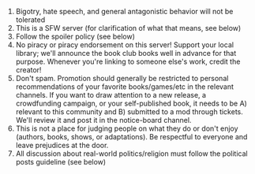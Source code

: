 1. Bigotry, hate speech, and general antagonistic behavior will not be tolerated
2. This is a SFW server (for clarification of what that means, see below)
3. Follow the spoiler policy (see below)
4. No piracy or piracy endorsement on this server! Support your local library; we'll announce the book club books well in advance for that purpose. Whenever you're linking to someone else's work, credit the creator!
5. Don't spam. Promotion should generally be restricted to personal recommendations of your favorite books/games/etc in the relevant channels. If you want to draw attention to a new release, a crowdfunding campaign, or your self-published book, it needs to be A) relevant to this community and B) submitted to a mod through tickets. We'll review it and post it in the notice-board channel.
6. This is not a place for judging people on what they do or don't enjoy (authors, books, shows, or adaptations). Be respectful to everyone and leave prejudices at the door.
7. All discussion about real-world politics/religion must follow the political posts guideline (see below)